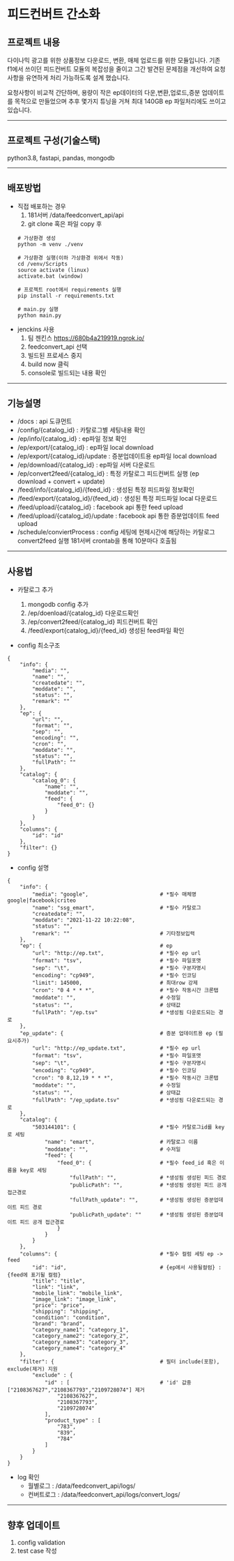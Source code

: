 # 피드컨버트 간소화
## 프로젝트 내용
다이나믹 광고를 위한 상품정보 다운로드, 변환, 매체 업로드를 위한 모듈입니다. 기존 f1에서 쓰이던 피드컨버트 모듈의 복잡성을 줄이고 그간 발견된 문제점을 개선하여 요청사항을 유연하게 처리 가능하도록 설계 했습니다.

요청사항이 비교적 간단하며, 용량이 작은 ep데이터의 다운,변환,업로드,증분 업데이트를 목적으로 만들었으며 추후 몇가지 튜닝을 거쳐 최대 140GB ep 파일처리에도 쓰이고 있습니다.

---
## 프로젝트 구성(기술스택)
python3.8, fastapi, pandas, mongodb

---

## 배포방법
- 직접 배포하는 경우
    1. 181서버 /data/feedconvert_api/api
    2. git clone 혹은 파일 copy 후
    ```
    # 가상환경 생성
    python -m venv ./venv

    # 가상환경 실행(이하 가상환경 위에서 작동)
    cd /venv/Scripts
    source activate (linux)
    activate.bat (window)

    # 프로젝트 root에서 requirements 실행
    pip install -r requirements.txt

    # main.py 실행
    python main.py
    ```
- jenckins 사용    
    1. 팀 젠킨스 https://680b4a219919.ngrok.io/
    2. feedconvert_api 선택
    3. 빌드된 프로세스 중지
    4. build now 클릭
    5. console로 빌드되는 내용 확인    
    
---
## 기능설명
- /docs : api 도큐먼트
- /config/{catalog_id} : 카탈로그별 세팅내용 확인
- /ep/info/{catalog_id} : ep파일 정보 확인
- /ep/export/{catalog_id} : ep파일 local download
- /ep/export/{catalog_id}/update : 증분업데이트용 ep파일 local download
- /ep/download/{catalog_id} : ep파일 서버 다운로드
- /ep/convert2feed/{catalog_id} : 특정 카탈로그 피드컨버트 실행 (ep download + convert + update)
- /feed/info/{catalog_id}/{feed_id} : 생성된 특정 피드파일 정보확인
- /feed/export/{catalog_id}/{feed_id} : 생성된 특정 피드파일 local 다운로드
- /feed/upload/{catalog_id} : facebook api 통한 feed upload
- /feed/upload/{catalog_id}/update : facebook api 통한 증분업데이트 feed upload
- /schedule/conviertProcess : 
    config 세팅에 현제시간에 해당하는 카탈로그 convert2feed 실행
    181서버 crontab을 통해 10분마다 호출됨

---
## 사용법
- 카탈로그 추가
    1. mongodb config 추가
    2. /ep/doenload/{catalog_id} 다운로드확인
    3. /ep/convert2feed/{catalog_id} 피드컨버트 확인
    4. /feed/export{catalog_id}/{feed_id} 생성된 feed파일 확인

- config 최소구조
```
{        
    "info": {
        "media": "",
        "name": "", 
        "createdate": "",
        "moddate": "",
        "status": "",
        "remark": ""
    },    
    "ep": {
        "url": "",
        "format": "",
        "sep": "",
        "encoding": "",
        "cron": "",
        "moddate": "",
        "status": "",
        "fullPath": ""
    },
    "catalog": {
        "catalog_0": {
            "name": "",
            "moddate": "",
            "feed": {
                "feed_0": {}
            }
        }
    },
    "columns": {
        "id": "id"
    },
    "filter": {}
}
```
- config 설명
```
{        
    "info": {
        "media": "google",                       # *필수 매체명 google|facebook|criteo
        "name": "ssg_emart",                     # *필수 카탈로그
        "createdate": "",
        "moddate": "2021-11-22 10:22:08",
        "status": "",
        "remark": ""                             # 기타정보입력
    },
    "ep": {                                      # ep
        "url": "http://ep.txt",                  # *필수 ep url
        "format": "tsv",                         # *필수 파일포맷
        "sep": "\t",                             # *필수 구분자명시
        "encoding": "cp949",                     # *필수 인코딩
        "limit": 145000,                         # 최대row 강제
        "cron": "0 4 * * *",                     # *필수 작동시간 크론탭
        "moddate": "",                           # 수정일
        "status": "",                            # 상태값
        "fullPath": "/ep.tsv"                    # *생성됨 다운로드되는 경로
    },
    "ep_update": {                               # 증분 업데이트용 ep (필요시추가)
        "url": "http://ep_update.txt",           # *필수 ep url
        "format": "tsv",                         # *필수 파일포맷
        "sep": "\t",                             # *필수 구분자명시
        "encoding": "cp949",                     # *필수 인코딩
        "cron": "0 8,12,19 * * *",               # *필수 작동시간 크론탭
        "moddate": "",                           # 수정일
        "status": "",                            # 상태값
        "fullPath": "/ep_update.tsv"             # *생성됨 다운로드되는 경로
    },
    "catalog": {
        "503144101": {                           # *필수 카탈로그id를 key로 세팅
            "name": "emart",                     # 카탈로그 이름
            "moddate": "",                       # 수저일
            "feed": {
                "feed_0": {                      # *필수 feed_id 혹은 이름을 key로 세팅
                    "fullPath": "",              # *생성됨 생성된 피드 경로 
                    "publicPath": "",            # *생성됨 생성된 피드 공개 접근경로
                    "fullPath_update": "",       # *생성됨 생성된 증분업데이트 피드 경로
                    "publicPath_update": ""      # *생성됨 생성된 증분업데이트 피드 공개 접근경로
                }
            }
        }
    },
    "columns": {                                 # *필수 컬럼 세팅 ep -> feed
        "id": "id",                              # {ep에서 사용될컬럼} : {feed에 표기될 컬럼}
        "title": "title",
        "link": "link",
        "mobile_link": "mobile_link",
        "image_link": "image_link",
        "price": "price",
        "shipping": "shipping",
        "condition": "condition",
        "brand": "brand",
        "category_name1": "category_1",
        "category_name2": "category_2",
        "category_name3": "category_3",
        "category_name4": "category_4"
    },
    "filter": {                                  # 필터 include(포함), exclude(제거) 지원
        "exclude" : {
            "id" : [                             # 'id' 값중 ["2108367627","2108367793","2109728074"] 제거
                "2108367627", 
                "2108367793", 
                "2109728074"                
            ],
            "product_type" : [
                "783", 
                "839", 
                "784"                
            ]
        }
    }
}
```

- log 확인    
    - 월별로그 : /data/feedconvert_api/logs/
    - 컨버트로그 : /data/feedconvert_api/logs/convert_logs/

---
## 향후 업데이트
1. config validation
2. test case 작성

